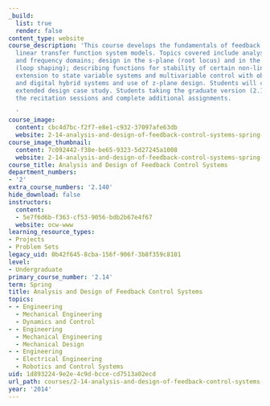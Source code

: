 ```yaml
---
_build:
  list: true
  render: false
content_type: website
course_description: 'This course develops the fundamentals of feedback control using
  linear transfer function system models. Topics covered include analysis in time
  and frequency domains; design in the s-plane (root locus) and in the frequency domain
  (loop shaping); describing functions for stability of certain non-linear systems;
  extension to state variable systems and multivariable control with observers; discrete
  and digital hybrid systems and use of z-plane design. Students will complete an
  extended design case study. Students taking the graduate version (2.140) will attend
  the recitation sessions and complete additional assignments.

  '
course_image:
  content: cbc4d7bc-f2f7-e8e1-c932-37097afe63db
  website: 2-14-analysis-and-design-of-feedback-control-systems-spring-2014
course_image_thumbnail:
  content: 7c092442-f38e-be65-9323-5d27245a1008
  website: 2-14-analysis-and-design-of-feedback-control-systems-spring-2014
course_title: Analysis and Design of Feedback Control Systems
department_numbers:
- '2'
extra_course_numbers: '2.140'
hide_download: false
instructors:
  content:
  - 5e7f6d6b-f363-cf53-9056-bdb2b67e4f67
  website: ocw-www
learning_resource_types:
- Projects
- Problem Sets
legacy_uid: 0b42f645-8cba-156f-906f-3b8f359c8101
level:
- Undergraduate
primary_course_number: '2.14'
term: Spring
title: Analysis and Design of Feedback Control Systems
topics:
- - Engineering
  - Mechanical Engineering
  - Dynamics and Control
- - Engineering
  - Mechanical Engineering
  - Mechanical Design
- - Engineering
  - Electrical Engineering
  - Robotics and Control Systems
uid: 1d893224-9e2e-4c9d-bcce-cd7513a02ecd
url_path: courses/2-14-analysis-and-design-of-feedback-control-systems-spring-2014
year: '2014'
---
```

